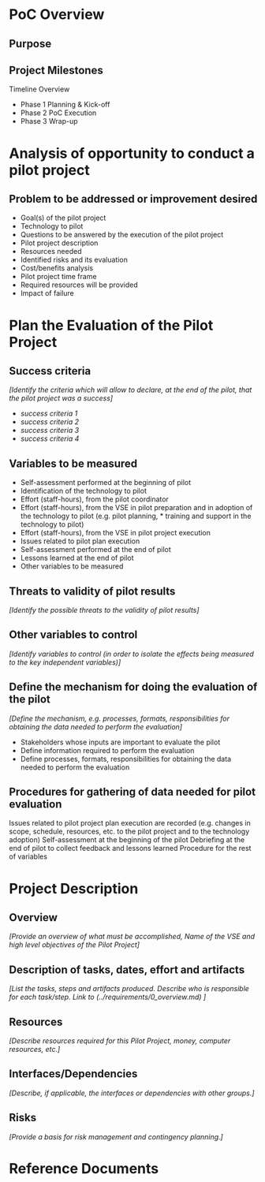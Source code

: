 # PoC Overview

## Purpose

## Project Milestones
Timeline Overview

- Phase 1 Planning & Kick-off
- Phase 2 PoC Execution
- Phase 3 Wrap-up

# Analysis of opportunity to conduct a pilot project
## Problem to be addressed or improvement desired
* Goal(s) of the pilot project
* Technology to pilot
* Questions to be answered by the execution of the pilot project
* Pilot project description
* Resources needed
* Identified risks and its evaluation
* Cost/benefits analysis
* Pilot project time frame
* Required resources will be provided
* Impact of failure


# Plan the Evaluation of the Pilot Project
## Success criteria
_[Identify the criteria which will allow to declare, at the end of the pilot, that the pilot project was a success]_
* _success criteria 1_
* _success criteria 2_
* _success criteria 3_
* _success criteria 4_

## Variables to be measured
* Self-assessment performed at the beginning of pilot
* Identification of the technology to pilot
* Effort (staff-hours), from the pilot coordinator 
* Effort (staff-hours), from the VSE in pilot preparation and in adoption of the technology to pilot (e.g. pilot planning, * training and support in the technology to pilot)
* Effort (staff-hours), from the VSE in pilot project execution
* Issues related to pilot plan execution
* Self-assessment performed at the end of pilot
* Lessons learned at the end of pilot
* Other variables to be measured


## Threats to validity of pilot results
_[Identify the possible threats to the validity of pilot results]_

## Other variables to control
_[Identify variables to control (in order to isolate the effects being measured to the key independent variables)]_

## Define the mechanism for doing the evaluation of the pilot
_[Define the mechanism, e.g. processes, formats, responsibilities for obtaining the data needed to perform the evaluation]_
*  Stakeholders whose inputs are important to evaluate the pilot
*  Define information required to perform the evaluation
*  Define processes, formats, responsibilities for obtaining the data needed to perform the evaluation

## Procedures for gathering of data needed for pilot evaluation
Issues related to pilot project plan execution are recorded (e.g. changes in scope, schedule, resources, etc. to the pilot project and to the technology adoption)
Self-assessment at the beginning of the pilot
Debriefing at the end of pilot to collect feedback and lessons learned
Procedure for the rest of variables

# Project Description
## Overview
_[Provide an overview of what must be accomplished, Name of the VSE and high level objectives of the Pilot Project]_

## Description of tasks, dates, effort and artifacts
_[List the tasks, steps and artifacts produced. Describe who is responsible for each task/step. Link to (../requirements/0_overview.md) ]_

## Resources 
_[Describe resources required for this Pilot Project, money, computer resources, etc.]_

## Interfaces/Dependencies
_[Describe, if applicable, the interfaces or dependencies with other groups.]_

## Risks 
_[Provide a basis for risk management and contingency planning.]_



# Reference Documents